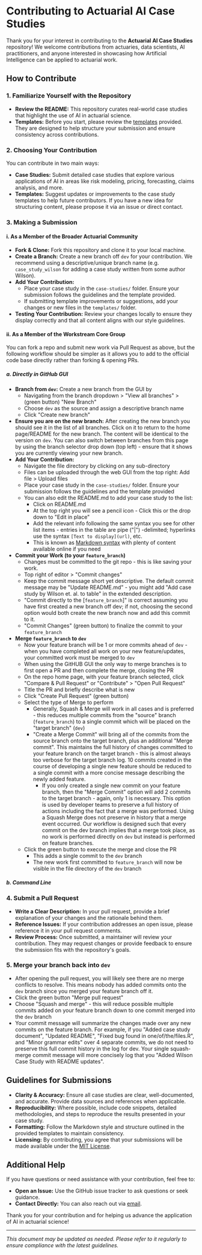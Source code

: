 # Contributing to Actuarial AI Case Studies

Thank you for your interest in contributing to the **Actuarial AI Case Studies** repository! We welcome contributions from actuaries, data scientists, AI practitioners, and anyone interested in showcasing how Artificial Intelligence can be applied to actuarial work.

## How to Contribute

### 1. Familiarize Yourself with the Repository

- **Review the README:** This repository curates real-world case studies that highlight the use of AI in actuarial science.
- **Templates:** Before you start, please review the [templates](./templates/) provided. They are designed to help structure your submission and ensure consistency across contributions.

### 2. Choosing Your Contribution

You can contribute in two main ways:
- **Case Studies:** Submit detailed case studies that explore various applications of AI in areas like risk modeling, pricing, forecasting, claims analysis, and more.
- **Templates:** Suggest updates or improvements to the case study templates to help future contributors. If you have a new idea for structuring content, please propose it via an issue or direct contact.

### 3. Making a Submission

#### i. As a Member of the Broader Actuarial Community

- **Fork & Clone:** Fork this repository and clone it to your local machine.
- **Create a Branch:** Create a new branch off `dev` for your contribution. We recommend using a descriptive/unique branch name (e.g. `case_study_wilson` for adding a case study written from some author Wilson).
- **Add Your Contribution:** 
  - Place your case study in the `case-studies/` folder. Ensure your submission follows the guidelines and the template provided.
  - If submitting template improvements or suggestions, add your changes or new files in the `templates/` folder.
- **Testing Your Contribution:** Review your changes locally to ensure they display correctly and that all content aligns with our style guidelines.

#### ii. As a Member of the Workstream Core Group

You can fork a repo and submit new work via Pull Request as above, but the following workflow should be simpler as it allows you to add to the official code base directly rather than forking & opening PRs.

##### a. Directly in GitHub GUI

- **Branch from `dev`:** Create a new branch from the GUI by
  - Navigating from the branch dropdown > "View all branches" > (green button) "New Branch"
  - Choose `dev` as the source and assign a descriptive branch name
  - Click "Create new branch"
- **Ensure you are on the new branch:** After creating the new branch you should see it in the list of all branches. Click on it to return to the home page/README for the new branch. The content will be identical to the version on `dev`. You can also switch between branches from this page by using the branch selector drop down (top left) - ensure that it shows you are currently viewing your new branch.
- **Add Your Contribution:** 
  - Navigate the file directory by clicking on any sub-directory
  - Files can be uploaded through the web GUI from the top right: Add file > Upload files
  - Place your case study in the `case-studies/` folder. Ensure your submission follows the guidelines and the template provided
  - You can also edit the README.md to add your case study to the list:
    - Click on README.md
    - At the top right you will see a pencil icon - Click this or the drop down to "Edit in place"
    - Add the relevant info following the same syntax you see for other list items - entries in the table are pipe ("|") -delimited; hyperlinks use the syntax `[Text to display](url)`, etc.
    - This is known as [Markdown syntax](https://docs.github.com/en/get-started/writing-on-github/getting-started-with-writing-and-formatting-on-github/basic-writing-and-formatting-syntax) with plenty of content available online if you need
- **Commit your Work (to your `feature_branch`)**
    - Changes must be committed to the git repo - this is like saving your work.
    - Top right of editor > "Commit changes"
    - Keep the commit message short yet descriptive. The default commit message may be "Update README.md" - you might add "Add case study by Wilson et. al. to table" in the extended description.
    - "Commit directly to the [`feature_branch`]" is correct assuming you have first created a new branch off dev; if not, choosing the second option would both create the new branch now and add this commit to it.
    - "Commit Changes" (green button) to finalize the commit to your `feature_branch`
- **Merge `feature_branch` to `dev`**
    - Now your feature branch will be 1 or more commits ahead of `dev` - when you have completed all work on your new feature/updates, your committed work must be merged to `dev`
    - When using the GitHUB GUI the only way to merge branches is to first open a PR and then complete the merge, closing the PR
    - On the repo home page, with your feature branch selected, click "Compare & Pull Request" or "Contribute" > "Open Pull Request"
    - Title the PR and briefly describe what is new
    - Click "Create Pull Request" (green button)
    - Select the type of Merge to perform
      - Generally, Squash & Merge will work in all cases and is preferred - this reduces multiple commits from the "source" branch (`feature_branch`) to a single commit which will be placed on the "target branch" (`dev`)
      - "Create a Merge Commit" will bring all of the commits from the source branch onto the target branch, plus an additional "Merge commit". This maintains the full history of changes committed to your feature branch on the target branch - this is almost always too verbose for the target branch log. 10 commits created in the course of developing a single new feature should be reduced to a single commit with a more concise message describing the newly added feature.
        - If you only created a single new commit on your feature branch, then the "Merge Commit" option will add 2 commits to the target branch - again, only 1 is necessary. This option is used by developer teams to preserve a full history of actions including the fact that a merge was performed. Using a Squash Merge does not preserve in history that a merge event occurred. Our workflow is designed such that every commit on the dev branch implies that a merge took place, as no work is performed directly on `dev` but instead is performed on feature branches.
  - Click the green button to execute the merge and close the PR
    - This adds a single commit to the `dev` branch
    - The new work first committed to `feature_branch` will now be visible in the file directory of the `dev` branch

##### b. Command Line

### 4. Submit a Pull Request

- **Write a Clear Description:** In your pull request, provide a brief explanation of your changes and the rationale behind them.
- **Reference Issues:** If your contribution addresses an open issue, please reference it in your pull request comments.
- **Review Process:** Once submitted, a maintainer will review your contribution. They may request changes or provide feedback to ensure the submission fits with the repository's goals.

### 5. Merge your branch back into `dev`

- After opening the pull request, you will likely see there are no merge conflicts to resolve. This means nobody has added commits onto the `dev` branch since you merged your feature branch off it.
- Click the green button "Merge pull request"
- Choose "Squash and merge" - this will reduce possible multiple commits added on your feature branch down to one commit merged into the `dev` branch
- Your commit message will summarize the changes made over any new commits on the feature branch. For example, if you "Added case study document", "Updated README", "Fixed bug found in one/of/the/files.R", and "Minor grammar edits" over 4 separate commits, we do not need to preserve this full commit history in the log for dev. Your single squash-merge commit message will more concisely log that you "Added Wilson Case Study with README updates".

## Guidelines for Submissions

- **Clarity & Accuracy:** Ensure all case studies are clear, well-documented, and accurate. Provide data sources and references when applicable.
- **Reproducibility:** Where possible, include code snippets, detailed methodologies, and steps to reproduce the results presented in your case study.
- **Formatting:** Follow the Markdown style and structure outlined in the provided templates to maintain consistency.
- **Licensing:** By contributing, you agree that your submissions will be made available under the [MIT License](./LICENSE).

## Additional Help

If you have questions or need assistance with your contribution, feel free to:
- **Open an Issue:** Use the GitHub issue tracker to ask questions or seek guidance.
- **Contact Directly:** You can also reach out via [email](mailto:simon.hatzesberger@gmail.com).

Thank you for your contribution and for helping us advance the application of AI in actuarial science!

---

*This document may be updated as needed. Please refer to it regularly to ensure compliance with the latest guidelines.*
